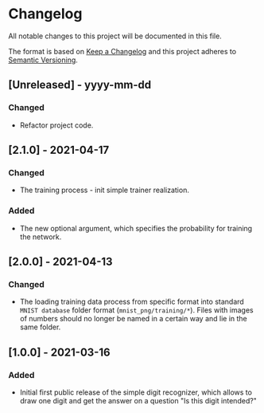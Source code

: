 # Changelog

All notable changes to this project will be documented in this file.

The format is based on [Keep a Changelog](http://keepachangelog.com/) and this project adheres to [Semantic Versioning](http://semver.org/).

## [Unreleased] - yyyy-mm-dd

### Changed

- Refactor project code.

## [2.1.0] - 2021-04-17

### Changed
- The training process - init simple trainer realization.

### Added
- The new optional argument, which specifies the probability for training the network.

## [2.0.0] - 2021-04-13

### Changed
- The loading training data process from specific format into standard `MNIST database` folder format (`mnist_png/training/*`). Files with images of numbers should no longer be named in a certain way and lie in the same folder.

## [1.0.0] - 2021-03-16

### Added
- Initial first public release of the simple digit recognizer, which allows to draw one digit and get the answer on a question "Is this digit intended?"